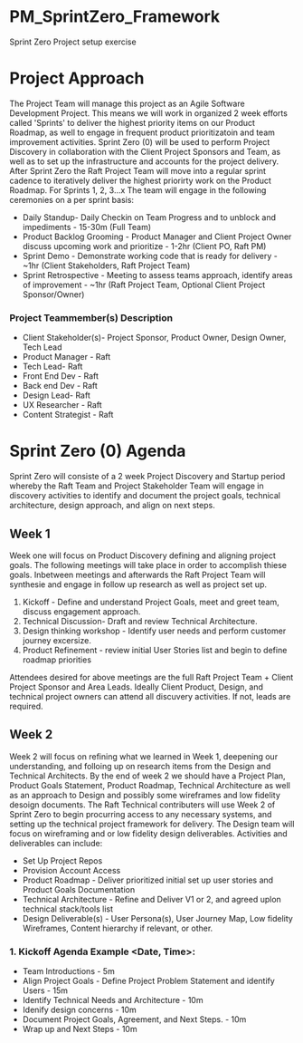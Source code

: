 # PM_SprintZero_Framework
Sprint Zero Project setup exercise

# Project Approach
The Project Team will manage this project as an Agile Software Development Project. This means we will work in organized 2 week efforts called 'Sprints' to deliver the highest priority items on our Product Roadmap, as well to engage in frequent product prioritizatoin and team improvement activities. Sprint Zero (0) will be used to perform Project Discovery in collaboration with the Client Project Sponsors and Team, as well as to set up the infrastructure and accounts for the project delivery. After Sprint Zero the Raft Project Team will move into a regular sprint cadence to iteratively deliver the highest priorirty work on the Product Roadmap. For Sprints 1, 2, 3...x The team will engage in the following ceremonies on a per sprint basis: 
* Daily Standup- Daily Checkin on Team Progress and to unblock and impediments - 15-30m (Full Team)
* Product Backlog Grooming - Product Manager and Client Project Owner discuss upcoming work and prioritize - 1-2hr (Client PO, Raft PM)
* Sprint Demo - Demonstrate working code that is ready for delivery - ~1hr (Client Stakeholders, Raft Project Team)
* Sprint Retrospective - Meeting to assess teams approach, identify areas of improvement - ~1hr (Raft Project Team, Optional Client Project Sponsor/Owner)

### Project Teammember(s) Description 
* Client Stakeholder(s)- Project Sponsor, Product Owner, Design Owner, Tech Lead
* Product Manager - Raft
* Tech Lead- Raft
* Front End Dev - Raft
* Back end Dev - Raft
* Design Lead- Raft
* UX Researcher - Raft
* Content Strategist - Raft 

# Sprint Zero (0) Agenda
Sprint Zero will consiste of a 2 week Project Discovery and Startup period whereby the Raft Team and Project Stakeholder Team will engage in discovery activities to identify and document the project goals, technical architecture, design approach, and align on next steps. 

## Week 1
Week one will focus on Product Discovery defining and aligning project goals. The following meetings will take place in order to accomplish thiese goals. Inbetween meetings and afterwards the Raft Project Team will synthesie and engage in follow up research as well as project set up.
1. Kickoff - Define and understand Project Goals, meet and greet team, discuss engagement approach.
2. Technical Discussion- Draft and review Technical Architecture. 
3. Design thinking workshop - Identify user needs and perform customer journey excersize.
4. Product Refinement - review initial User Stories list and begin to define roadmap priorities

Attendees desired for above meetings are the full Raft Project Team + Client Project Sponsor and Area Leads. Ideally Client Product, Design, and technical project owners can attend all discuvery activities. If not, leads are required. 

## Week 2
Week 2 will focus on refining what we learned in Week 1, deepening our understanding, and folloing up on research items from the Design and Technical Architects. By the end of week 2 we should have a Project Plan, Product Goals Statement, Product Roadmap, Technical Architecture as well as an approach to Design and possibly some wireframes and low fidelity desoign documents. The Raft Technical contributers will use Week 2 of Sprint Zero to begin procurring access to any necessary systems, and setting up the technical project framework for delivery. The Design team will focus on wireframing and or low fidelity design deliverables.
Activities and deliverables can include:
* Set Up Project Repos
* Provision Account Access
* Product Roadmap - Deliver prioritized initial set up user stories and Product Goals Documentation
* Technical Architecture - Refine and Deliver V1 or 2, and agreed uplon technical stack/tools list
* Design Deliverable(s) - User Persona(s), User Journey Map, Low fidelity Wireframes, Content hierarchy if relevant, or other.

### 1. Kickoff Agenda Example <Date, Time>: 
- Team Introductions - 5m 
- Align Project Goals - Define Project Problem Statement and identify Users - 15m
- Identify Technical Needs and Architecture - 10m
- Idenify design concerns - 10m
- Document Project Goals, Agreement, and Next Steps. - 10m
- Wrap up and Next Steps - 10m


